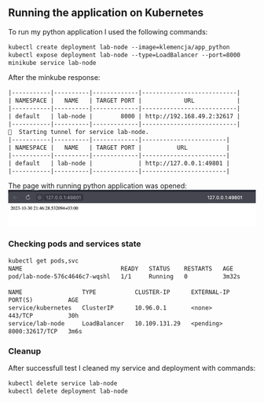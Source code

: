 
## Running the application on Kubernetes
To run my python application I used the following commands:
```
kubectl create deployment lab-node --image=klemencja/app_python
kubectl expose deployment lab-node --type=LoadBalancer --port=8000
minikube service lab-node
```

After the minkube response:
```
|-----------|----------|-------------|---------------------------|
| NAMESPACE |   NAME   | TARGET PORT |            URL            |
|-----------|----------|-------------|---------------------------|
| default   | lab-node |        8000 | http://192.168.49.2:32617 |
|-----------|----------|-------------|---------------------------|
🏃  Starting tunnel for service lab-node.
|-----------|----------|-------------|------------------------|
| NAMESPACE |   NAME   | TARGET PORT |          URL           |
|-----------|----------|-------------|------------------------|
| default   | lab-node |             | http://127.0.0.1:49801 |
|-----------|----------|-------------|------------------------|
```
The page with running python application was opened:
![running_node.png](resources/running_application.png)

### Checking pods and services state
```
kubectl get pods,svc
NAME                            READY   STATUS    RESTARTS   AGE
pod/lab-node-576c4646c7-wqshl   1/1     Running   0          3m32s

NAME                 TYPE           CLUSTER-IP      EXTERNAL-IP   PORT(S)          AGE
service/kubernetes   ClusterIP      10.96.0.1       <none>        443/TCP          30h
service/lab-node     LoadBalancer   10.109.131.29   <pending>     8000:32617/TCP   3m6s
```

### Cleanup
After successfull test I cleaned my service and deployment with commands:
```
kubectl delete service lab-node
kubectl delete deployment lab-node
```